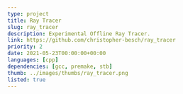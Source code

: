 ```yaml
---
type: project
title: Ray Tracer
slug: ray_tracer
description: Experimental Offline Ray Tracer.
link: https://github.com/christopher-besch/ray_tracer
priority: 2
date: 2021-05-23T00:00:00+00:00
languages: [cpp]
dependencies: [gcc, premake, stb]
thumb: ../images/thumbs/ray_tracer.png
listed: true
---
```


